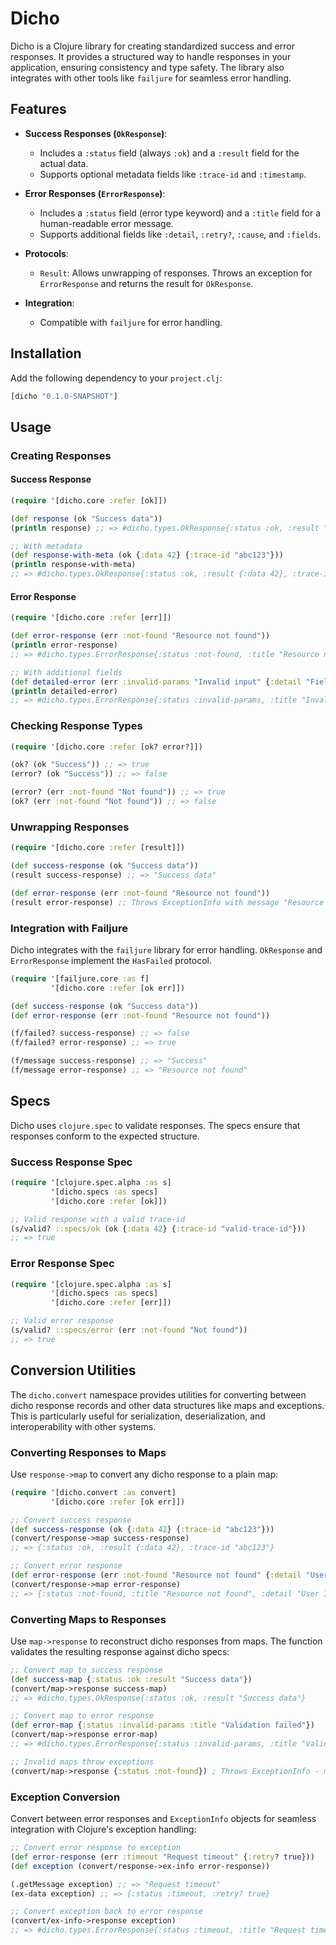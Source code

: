# Dicho

Dicho is a Clojure library for creating standardized success and error responses. It provides a structured way to handle responses in your application, ensuring consistency and type safety. The library also integrates with other tools like `failjure` for seamless error handling.

## Features

- **Success Responses (`OkResponse`)**:
  - Includes a `:status` field (always `:ok`) and a `:result` field for the actual data.
  - Supports optional metadata fields like `:trace-id` and `:timestamp`.

- **Error Responses (`ErrorResponse`)**:
  - Includes a `:status` field (error type keyword) and a `:title` field for a human-readable error message.
  - Supports additional fields like `:detail`, `:retry?`, `:cause`, and `:fields`.

- **Protocols**:
  - `Result`: Allows unwrapping of responses. Throws an exception for `ErrorResponse` and returns the result for `OkResponse`.

- **Integration**:
  - Compatible with `failjure` for error handling.

## Installation

Add the following dependency to your `project.clj`:

```clojure
[dicho "0.1.0-SNAPSHOT"]
```

## Usage

### Creating Responses

#### Success Response

```clojure
(require '[dicho.core :refer [ok]])

(def response (ok "Success data"))
(println response) ;; => #dicho.types.OkResponse{:status :ok, :result "Success data"}

;; With metadata
(def response-with-meta (ok {:data 42} {:trace-id "abc123"}))
(println response-with-meta)
;; => #dicho.types.OkResponse{:status :ok, :result {:data 42}, :trace-id "abc123"}
```

#### Error Response

```clojure
(require '[dicho.core :refer [err]])

(def error-response (err :not-found "Resource not found"))
(println error-response)
;; => #dicho.types.ErrorResponse{:status :not-found, :title "Resource not found"}

;; With additional fields
(def detailed-error (err :invalid-params "Invalid input" {:detail "Field 'name' is required"}))
(println detailed-error)
;; => #dicho.types.ErrorResponse{:status :invalid-params, :title "Invalid input", :detail "Field 'name' is required"}
```

### Checking Response Types

```clojure
(require '[dicho.core :refer [ok? error?]])

(ok? (ok "Success")) ;; => true
(error? (ok "Success")) ;; => false

(error? (err :not-found "Not found")) ;; => true
(ok? (err :not-found "Not found")) ;; => false
```

### Unwrapping Responses

```clojure
(require '[dicho.core :refer [result]])

(def success-response (ok "Success data"))
(result success-response) ;; => "Success data"

(def error-response (err :not-found "Resource not found"))
(result error-response) ;; Throws ExceptionInfo with message "Resource not found"
```

### Integration with Failjure

Dicho integrates with the `failjure` library for error handling. `OkResponse` and `ErrorResponse` implement the `HasFailed` protocol.

```clojure
(require '[failjure.core :as f]
         '[dicho.core :refer [ok err]])

(def success-response (ok "Success data"))
(def error-response (err :not-found "Resource not found"))

(f/failed? success-response) ;; => false
(f/failed? error-response) ;; => true

(f/message success-response) ;; => "Success"
(f/message error-response) ;; => "Resource not found"
```

## Specs

Dicho uses `clojure.spec` to validate responses. The specs ensure that responses conform to the expected structure.

### Success Response Spec

```clojure
(require '[clojure.spec.alpha :as s]
         '[dicho.specs :as specs]
         '[dicho.core :refer [ok]])

;; Valid response with a valid trace-id
(s/valid? ::specs/ok (ok {:data 42} {:trace-id "valid-trace-id"}))
;; => true
```

### Error Response Spec

```clojure
(require '[clojure.spec.alpha :as s]
         '[dicho.specs :as specs]
         '[dicho.core :refer [err]])

;; Valid error response
(s/valid? ::specs/error (err :not-found "Not found"))
;; => true
```

## Conversion Utilities

The `dicho.convert` namespace provides utilities for converting between dicho response records and other data structures like maps and exceptions. This is particularly useful for serialization, deserialization, and interoperability with other systems.

### Converting Responses to Maps

Use `response->map` to convert any dicho response to a plain map:

```clojure
(require '[dicho.convert :as convert]
         '[dicho.core :refer [ok err]])

;; Convert success response
(def success-response (ok {:data 42} {:trace-id "abc123"}))
(convert/response->map success-response)
;; => {:status :ok, :result {:data 42}, :trace-id "abc123"}

;; Convert error response
(def error-response (err :not-found "Resource not found" {:detail "User ID 123 not found"}))
(convert/response->map error-response)
;; => {:status :not-found, :title "Resource not found", :detail "User ID 123 not found"}
```

### Converting Maps to Responses

Use `map->response` to reconstruct dicho responses from maps. The function validates the resulting response against dicho specs:

```clojure
;; Convert map to success response
(def success-map {:status :ok :result "Success data"})
(convert/map->response success-map)
;; => #dicho.types.OkResponse{:status :ok, :result "Success data"}

;; Convert map to error response
(def error-map {:status :invalid-params :title "Validation failed"})
(convert/map->response error-map)
;; => #dicho.types.ErrorResponse{:status :invalid-params, :title "Validation failed"}

;; Invalid maps throw exceptions
(convert/map->response {:status :not-found}) ; Throws ExceptionInfo - missing title
```

### Exception Conversion

Convert between error responses and `ExceptionInfo` objects for seamless integration with Clojure's exception handling:

```clojure
;; Convert error response to exception
(def error-response (err :timeout "Request timeout" {:retry? true}))
(def exception (convert/response->ex-info error-response))

(.getMessage exception) ;; => "Request timeout"
(ex-data exception) ;; => {:status :timeout, :retry? true}

;; Convert exception back to error response
(convert/ex-info->response exception)
;; => #dicho.types.ErrorResponse{:status :timeout, :title "Request timeout", :retry? true}
```